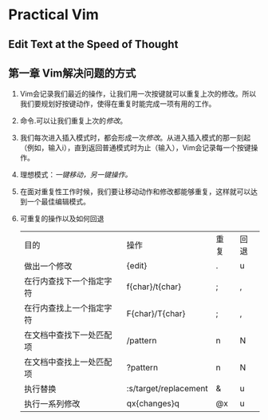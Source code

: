 # Practical Vim
## Edit Text at the Speed of Thought

## 第一章 Vim解决问题的方式

1. Vim会记录我们最近的操作，让我们用一次按键就可以重复上次的修改。所以我们要规划好按键动作，使得在重复时能完成一项有用的工作。
2. 命令.可以让我们重复上次的*修改*。
3. 我们每次进入插入模式时，都会形成一次*修改*。从进入插入模式的那一刻起（例如，输入i），直到返回普通模式时为止（输入<Esc>），Vim会记录每一个按键操作。
4. 理想模式：*一键移动，另一键操作。*
5. 在面对重复性工作时候，我们要让移动动作和修改都能够重复，这样就可以达到一个最佳编辑模式。 
6. 可重复的操作以及如何回退

	<table>
	<tr>
	<td>目的</td>
	<td>操作</td>
	<td>重复</td>
	<td>回退</td>
	</tr>
	<tr>
	<td>做出一个修改</td>
	<td>{edit}</td>
	<td>.</td>
	<td>u</td>
	</tr>
	<tr>
	<td>在行内查找下一个指定字符</td>
	<td>f{char}/t{char}</td>
	<td>;</td>
	<td>,</td>
	</tr>
	<tr>
	<td>在行内查找上一个指定字符</td>
	<td>F{char}/T{char}</td>
	<td>;</td>
	<td>,</td>
	</tr>
	<tr>
	<td>在文档中查找下一处匹配项</td>
	<td>/pattern<CR></td>
	<td>n</td>
	<td>N</td>
	</tr>
	<tr>
	<td>在文档中查找上一处匹配项</td>
	<td>?pattern<CR></td>
	<td>n</td>
	<td>N</td>
	</tr>
	<tr>
	<td>执行替换</td>
	<td>:s/target/replacement</td>
	<td>&</td>
	<td>u</td>
	</tr>
	<tr>
	<td>执行一系列修改</td>
	<td>qx{changes}q</td>
	<td>@x</td>
	<td>u</td>
	</tr>
	</table>

